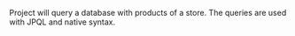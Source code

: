 Project will query a database with products of a store.
The queries are used with JPQL and native syntax.
